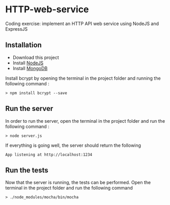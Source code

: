 # HTTP-web-service
Coding exercise: implement an HTTP API web service using NodeJS and ExpressJS
## Installation
- Download this project
- Install [NodeJS](https://nodejs.org/en/download/)
- Install [MongoDB](https://docs.mongodb.com/manual/administration/install-community/)

Install bcrypt by opening the terminal in the project folder and running the following command :

    > npm install bcrypt --save
## Run the server
In order to run the server, open the terminal in the project folder and run the following command :

    > node server.js
If everything is going well, the server should return the following

    App listening at http://localhost:1234
## Run the tests
Now that the server is running, the tests can be performed.
Open the terminal in the project folder and run the following command

    > ./node_modules/mocha/bin/mocha 
